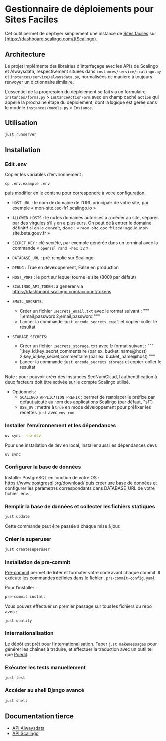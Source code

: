 # Gestionnaire de déploiements pour Sites Faciles

Cet outil permet de déployer simplement une instance de [Sites faciles](https://github.com/numerique-gouv/sites-faciles) sur [https://dashboard.scalingo.com/](Scalingo).

## Architecture
Le projet implémente des librairies d'interfaçage avec les APIs de Scalingo et Alwaysdata, respectivement situées dans `instances/service/scalingo.py` et `instances/service/alwaysdata.py`, normalisées de manière à toujours renvoyer un dictionnaire similaire.

L’essentiel de la progression du déploiement se fait via un formulaire `instances/forms.py` > `InstanceActionForm` avec un champ caché `action` qui appelle la prochaine étape du déploiement, dont la logique est gérée dans le modèle `instances/models.py` > `Instance`.

## Utilisation

```bash
just runserver
```

## Installation

### Edit .env

Copier les variables d’environnement :
```
cp .env.example .env
```
puis modifier en le contenu pour correspondre à votre configuration.

- `HOST_URL` : le nom de domaine de l’URL principale de votre site, par exemple « mon-site.osc-fr1.scalingo.io »
- `ALLOWED_HOSTS` : le ou les domaines autorisés à accéder au site, séparés par des virgules s’il y en a plusieurs. On peut déjà entrer le domaine définitif si on le connaît, donc : « mon-site.osc-fr1.scalingo.io,mon-site.beta.gouv.fr »
- `SECRET_KEY` : clé secrète, par exemple générée dans un terminal avec la commande « `openssl rand -hex 32` »
- `DATABASE_URL` : pré-remplie sur Scalingo
- `DEBUG` : True en développement, False en production
- `HOST_PORT` : le port sur lequel tourne le site (8000 par défaut)
- `SCALINGO_API_TOKEN` : à générer via https://dashboard.scalingo.com/account/tokens
- `EMAIL_SECRETS`:
  - Créer un fichier `.secrets_email.txt` avec le format suivant : """
   1;email;password
   2;email;password
   """
  - Lancer la commande `just encode_secrets email` et copier-coller le résultat

- `STORAGE_SECRETS`:
  - Créer un fichier `.secrets_storage.txt` avec le format suivant : """
   1;key_id;key_secret;commentaire (par ex: bucket_name@host)
   2;key_id;key_secret;commentaire (par ex: bucket_name@host)
   """
  - Lancer la commande `just encode_secrets storage` et copier-coller le résultat

Note : pour pouvoir créer des instances SecNumCloud, l’authentification à deux facteurs doit être activée sur le compte Scalingo utilisé.

- Optionnels:
  - `SCALINGO_APPLICATION_PREFIX` : permet de remplacer le préfixe par défaut ajouté au nom des applications Scalingo (par défaut, "sf")
  - `USE_UV` : mettre à `true` en mode développement pour préfixer les recettes `just` avec `env run`.

### Installer l’environnement et les dépendances

```bash
uv sync --no-dev
```

Pour une installation de dev en local, installer aussi les dépendances devs

```bash
uv sync
```

### Configurer la base de données

Installer PostgreSQL en fonction de votre OS : https://www.postgresql.org/download/
puis créer une base de données et configurer les paramètres correspondants dans DATABASE_URL de votre fichier .env.

### Remplir la base de données et collecter les fichiers statiques
```bash
just update
```

Cette commande peut être passée à chaque mise à jour.

### Créer le superuser
```bash
just createsuperuser
```

### Installation de pre-commit

[Pre-commit](https://pre-commit.com/) permet de linter et formater votre code avant chaque commit. Il exécute les commandes définies dans le fichier `.pre-commit-config.yaml`

Pour l’installer :

```bash
pre-commit install
```

Vous pouvez effectuer un premier passage sur tous les fichiers du repo avec :

```bash
just quality
```

### Internationalisation
Le dépôt est prêt pour l’[internationalisation](https://docs.djangoproject.com/en/5.0/topics/i18n/translation/).
Taper `just makemessages` pour générer les chaînes à traduire, et effectuer la traduction avec un outil tel que [Poedit](https://poedit.net/).

### Exécuter les tests manuellement

```bash
just test
```

### Accéder au shell Django avancé
```bash
just shell
```

## Documentation tierce
- [API Alwaysdata](https://help.alwaysdata.com/en/api/)
- [API Scalingo](https://developers.scalingo.com/)
